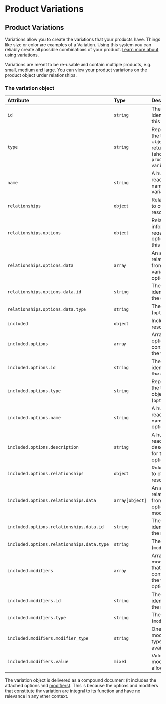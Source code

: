 # Product Variations

## Product Variations

Variations allow you to create the variations that your products have. Things like size or color are examples of a Variation. Using this system you can reliably create all possible combinations of your product. [Learn more about using variations](https://developers.moltin.com/guides/product/using-product-variations).

 Variations are meant to be re-usable and contain multiple products, e.g. small, medium and large. You can view your product variations on the product object under relationships.

### The variation object

| **Attribute** | **Type** | **Description** |
| :--- | :--- | :--- |
| `id` | `string` | The unique identifier for this variation |
| `type` | `string` | Represents the type of object being returned \(should be `product-variation`\) |
| `name` | `string` | A human readable name for this variation |
| `relationships` | `object` | Relationships to other resources |
| `relationships.options` | `object` | Relationships information regarding options for this variation |
| `relationships.options.data` | `array` | An array of relationships from this variation to options |
| `relationships.options.data.id` | `string` | The unique identifier for the option |
| `relationships.options.data.type` | `string` | The type \(`option`\) |
| `included` | `object` | Included resources |
| `included.options` | `array` | Array of options that constitute the variation |
| `included.options.id` | `string` | The unique identifier for the option |
| `included.options.type` | `string` | Represents the type of object \(`option`\) |
| `included.options.name` | `string` | A human readable name for the option |
| `included.options.description` | `string` | A human readable description for the option |
| `included.options.relationships` | `object` | Relationships to other resources |
| `included.options.relationships.data` | `array[object]` | An array of relationships from this option to modifiers |
| `included.options.relationships.data.id` | `string` | The unique identifier for the modifier |
| `included.options.relationships.data.type` | `string` | The type \(`modifier`\) |
| `included.modifiers` | `array` | Array of modifiers that constitute the variation options |
| `included.modifiers.id` | `string` | The unique identifier for the modifier |
| `included.modifiers.type` | `string` | The type \(`modifier`\) |
| `included.modifiers.modifier_type` | `string` | One of the modifier types available |
| `included.modifiers.value` | `mixed` | Value the modifier type allows |

The variation object is delivered as a compound document \(it includes the attached options and [modifiers](modifiers/)\). This is because the options and modifiers that constitute the variation are integral to its function and have no relevance in any other context.

